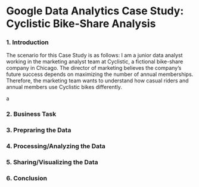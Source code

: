 # Google Data Analytics Case Study: Cyclistic Bike-Share Analysis



### 1. Introduction 
The scenario for this Case Study is as follows: I am a junior data analyst working in the marketing analyst team at Cyclistic, a fictional bike-share company in Chicago. The director of marketing believes the company’s future success depends on maximizing the number of annual memberships. Therefore, the marketing team wants to understand how casual riders and annual members use Cyclistic bikes differently.

a

### 2. Business Task

### 3. Prepraring the Data

### 4. Processing/Analyzing the Data

### 5. Sharing/Visualizing the Data


### 6. Conclusion


